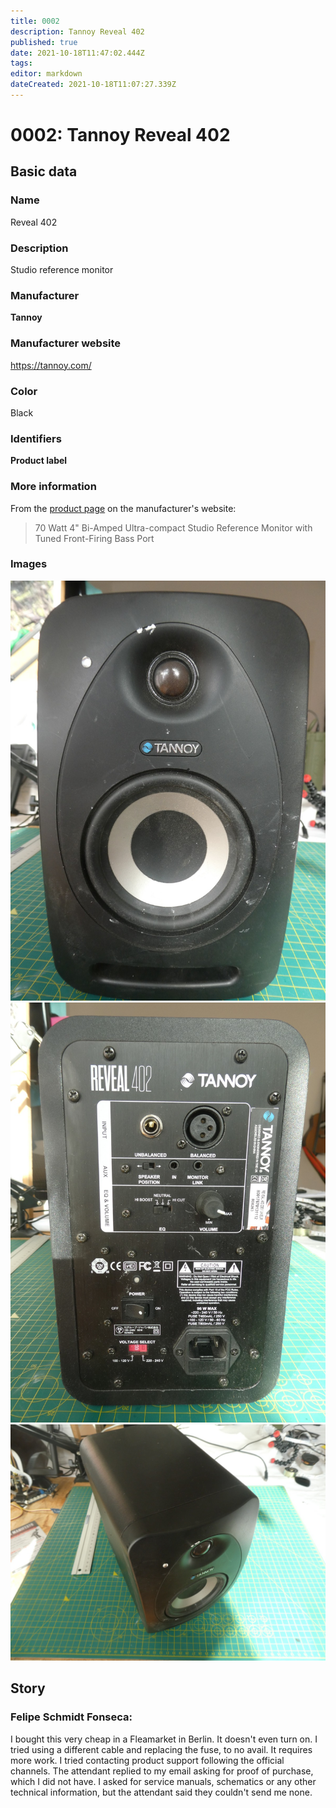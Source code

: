 ```yaml
---
title: 0002
description: Tannoy Reveal 402
published: true
date: 2021-10-18T11:47:02.444Z
tags: 
editor: markdown
dateCreated: 2021-10-18T11:07:27.339Z
---
```


# 0002: Tannoy Reveal 402

## Basic data

### Name

Reveal 402

### Description

Studio reference monitor

### Manufacturer

**Tannoy**

### Manufacturer website

https://tannoy.com/

### Color

Black

### Identifiers

**Product label**

### More information

From the [product page](https://www.tannoy.com/product.html?modelCode=P0C46) on the manufacturer's website:

> 70 Watt 4" Bi-Amped Ultra-compact Studio Reference Monitor with Tuned Front-Firing Bass Port

### Images

![](/things/0002/p1030437.jpg)
![](/things/0002/p1030436.jpg)
![](/things/0002/p1030434.jpg)

## Story

### Felipe Schmidt Fonseca:

I bought this very cheap in a Fleamarket in Berlin. It doesn't even turn on. I tried using a different cable and replacing the fuse, to no avail. It requires more work. I tried contacting product support following the official channels. The attendant replied to my email asking for proof of purchase, which I did not have. I asked for service manuals, schematics or any other technical information, but the attendant said they couldn't send me none.